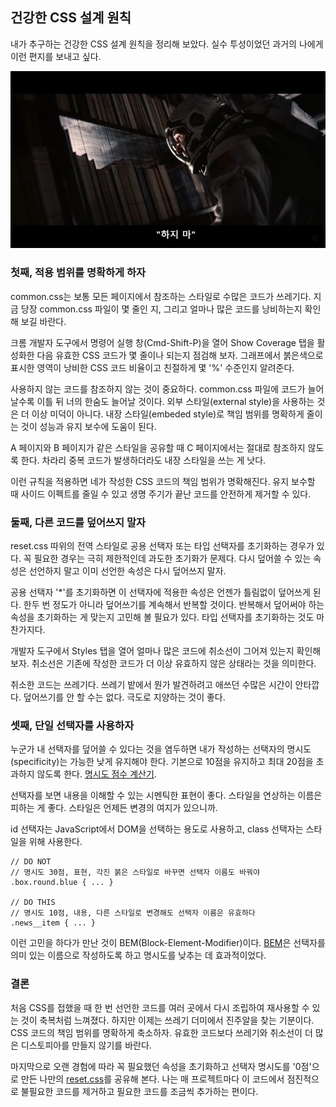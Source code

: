 ## 건강한 CSS 설계 원칙

내가 추구하는 건강한 CSS 설계 원칙을 정리해 보았다. 실수 투성이었던 과거의 나에게 이런 편지를 보내고 싶다.

<img width="720" height="405" alt src="./img/stay.jpeg" style="max-width:100%;height:auto">



### 첫째, 적용 범위를 명확하게 하자

common.css는 보통 모든 페이지에서 참조하는 스타일로 수많은 코드가 쓰레기다. 지금 당장 common.css 파일이 몇 줄인 지, 그리고 얼마나 많은 코드를 낭비하는지 확인해 보길 바란다.

크롬 개발자 도구에서 명령어 실행 창(Cmd-Shift-P)을 열어 Show Coverage 탭을 활성화한 다음 유효한 CSS 코드가 몇 줄이나 되는지 점검해 보자. 그래프에서 붉은색으로 표시한 영역이 낭비한 CSS 코드 비율이고 친절하게 몇 '%' 수준인지 알려준다.

사용하지 않는 코드를 참조하지 않는 것이 중요하다. common.css 파일에 코드가 늘어날수록 이틀 뒤 너의 한숨도 늘어날 것이다. 외부 스타일(external style)을 사용하는 것은 더 이상 미덕이 아니다. 내장 스타일(embeded style)로 책임 범위를 명확하게 줄이는 것이 성능과 유지 보수에 도움이 된다.

A 페이지와 B 페이지가 같은 스타일을 공유할 때 C 페이지에서는 절대로 참조하지 않도록 한다. 차라리 중복 코드가 발생하더라도 내장 스타일을 쓰는 게 낫다.

이런 규칙을 적용하면 네가 작성한 CSS 코드의 책임 범위가 명확해진다. 유지 보수할 때 사이드 이펙트를 줄일 수 있고 생명 주기가 끝난 코드를 안전하게 제거할 수 있다.



### 둘째, 다른 코드를 덮어쓰지 말자

reset.css 따위의 전역 스타일로 공용 선택자 또는 타입 선택자를 초기화하는 경우가 있다. 꼭 필요한 경우는 극히 제한적인데 과도한 초기화가 문제다. 다시 덮어쓸 수 있는 속성은 선언하지 말고 이미 선언한 속성은 다시 덮어쓰지 말자.

공용 선택자 '\*'를 초기화하면 이 선택자에 적용한 속성은 언젠가 틀림없이 덮어쓰게 된다. 한두 번 정도가 아니라 덮어쓰기를 계속해서 반복할 것이다. 반복해서 덮어써야 하는 속성을 초기화하는 게 맞는지 고민해 볼 필요가 있다. 타입 선택자를 초기화하는 것도 마찬가지다.

개발자 도구에서 Styles 탭을 열어 얼마나 많은 코드에 취소선이 그어져 있는지 확인해 보자. 취소선은 기존에 작성한 코드가 더 이상 유효하지 않은 상태라는 것을 의미한다.

취소한 코드는 쓰레기다. 쓰레기 밭에서 뭔가 발견하려고 애쓰던 수많은 시간이 안타깝다. 덮어쓰기를 안 할 수는 없다. 극도로 지양하는 것이 좋다.



### 셋째, 단일 선택자를 사용하자

누군가 내 선택자를 덮어쓸 수 있다는 것을 염두하면 내가 작성하는 선택자의 명시도(specificity)는 가능한 낮게 유지해야 한다. 기본으로 10점을 유지하고 최대 20점을 초과하지 않도록 한다. [명시도 점수 계산기](https://specificity.keegan.st/).

선택자를 보면 내용을 이해할 수 있는 시멘틱한 표현이 좋다. 스타일을 연상하는 이름은 피하는 게 좋다. 스타일은 언제든 변경의 여지가 있으니까.

id 선택자는 JavaScript에서 DOM을 선택하는 용도로 사용하고, class 선택자는 스타일을 위해 사용한다.

```
// DO NOT
// 명시도 30점, 표현, 각진 붉은 스타일로 바꾸면 선택자 이름도 바꿔야
.box.round.blue { ... }

// DO THIS
// 명시도 10점, 내용, 다른 스타일로 변경해도 선택자 이름은 유효하다
.news__item { ... }
```

이런 고민을 하다가 만난 것이 BEM(Block-Element-Modifier)이다. [BEM](https://naradesign.github.io/bem-by-example.html)은 선택자를 의미 있는 이름으로 작성하도록 하고 명시도를 낮추는 데 효과적이었다.



### 결론

처음 CSS를 접했을 때 한 번 선언한 코드를 여러 곳에서 다시 조립하여 재사용할 수 있는 것이 축복처럼 느껴졌다. 하지만 이제는 쓰레기 더미에서 진주알을 찾는 기분이다. CSS 코드의 책임 범위를 명확하게 축소하자. 유효한 코드보다 쓰레기와 취소선이 더 많은 디스토피아를 만들지 않기를 바란다.

마지막으로 오랜 경험에 따라 꼭 필요했던 속성을 초기화하고 선택자 명시도를 '0점'으로 만든 나만의 [reset.css](https://github.com/naradesign/css-reset-by-class/blob/main/css-reset-by-class.css)를 공유해 본다. 나는 매 프로젝트마다 이 코드에서 점진적으로 불필요한 코드를 제거하고 필요한 코드를 조금씩 추가하는 편이다.
